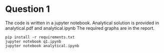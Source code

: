 # Question 1

The code is written in a jupyter notebook.
Analytical solution is provided in analytical.pdf and analytical.ipynb
The required graphs are in the report.

```shell
pip install -r requirements.txt
jupyter notebook q1.ipynb
jupyter notebook analytical.ipynb
```